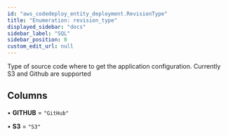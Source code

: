 ```yaml
---
id: "aws_codedeploy_entity_deployment.RevisionType"
title: "Enumeration: revision_type"
displayed_sidebar: "docs"
sidebar_label: "SQL"
sidebar_position: 0
custom_edit_url: null
---
```


Type of source code where to get the application configuration. Currently S3 and Github are supported

## Columns

• **GITHUB** = ``"GitHub"``

• **S3** = ``"S3"``

